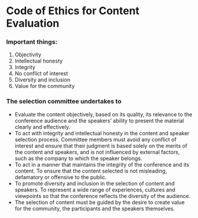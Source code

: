 # Code of Ethics for Content Evaluation 

### Important things: 
1. Objectivity 
2. Intellectual honesty 
3. Integrity 
4. No conflict of interest 
5. Diversity and inclusion 
6. Value for the community 

### The selection committee undertakes to 
* Evaluate the content objectively, based on its quality, its relevance to the conference  audience and the speakers’ ability to present the material clearly and effectively.
* To act with integrity and intellectual honesty in the content and speaker selection  process. Committee members must avoid any conflict of interest and ensure that their judgment is based solely on the merits of the content and speakers, and is not influenced by external factors, such as the company to which the speaker belongs. 
* To act in a manner that maintains the integrity of the conference and its content. To  ensure that the content selected is not misleading, defamatory or offensive to the public.
* To promote diversity and inclusion in the selection of content and speakers. To represent  a wide range of experiences, cultures and viewpoints so that the conference reflects the  diversity of the audience. 
* The selection of content must be guided by the desire to create value for the community,  the participants and the speakers themselves. 
